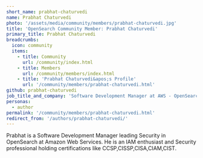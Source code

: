 ```yaml
---
short_name: prabhat-chaturvedi
name: Prabhat Chaturvedi
photo: '/assets/media/community/members/prabhat-chaturvedi.jpg'
title: 'OpenSearch Community Member: Prabhat Chaturvedi'
primary_title: Prabhat Chaturvedi
breadcrumbs:
  icon: community
  items:
    - title: Community
      url: /community/index.html
    - title: Members
      url: /community/members/index.html
    - title: 'Prabhat Chaturvedi&apos;s Profile'
      url: '/community/members/prabhat-chaturvedi.html'
github: prabhat-chaturvedi
job_title_and_company: 'Software Development Manager at AWS - OpenSearch'
personas:
  - author
permalink: '/community/members/prabhat-chaturvedi.html'
redirect_from: '/authors/prabhat-chaturvedi/'
---
```


Prabhat is a Software Development Manager leading Security in OpenSearch at Amazon Web Services. He is an IAM enthusiast and Security professional holding certifications like CCSP,CISSP,CISA,CIAM,CIST.
